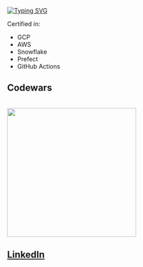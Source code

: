 [![Typing SVG](https://readme-typing-svg.demolab.com?font=Fira+Code&duration=1000&pause=750&color=FFFFFF&multiline=true&repeat=true&width=435&height=80&lines=Jack+Perry;Lead+Engineer+%40+Foundation+Direct)](https://git.io/typing-svg)

Certified in:
<ul>
 <li>GCP</li>
 <li>AWS</li>
 <li>Snowflake</li>
 <li>Prefect</li>
 <li>GitHub Actions</li>
</ul>

## Codewars
<br/>
<img src="https://www.codewars.com/users/SirSkylord/badges/large" width="300" />
 
<br/> 
 
## [LinkedIn](https://www.linkedin.com/in/jack-e-perry/)
